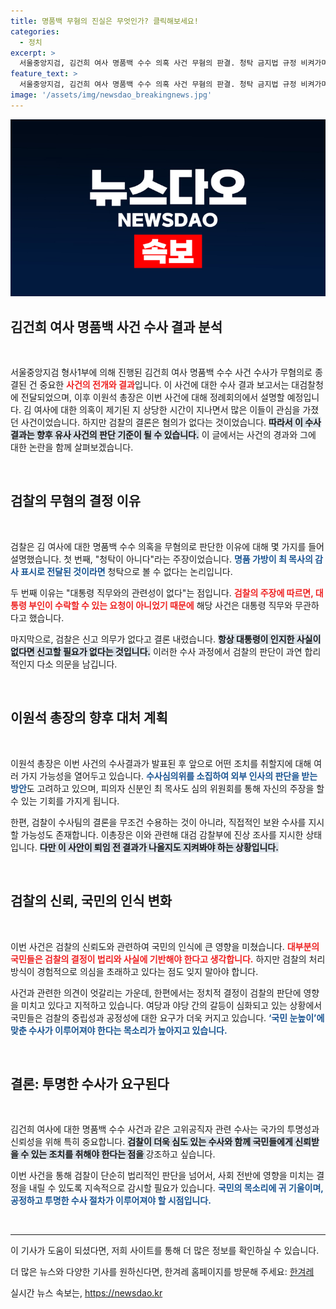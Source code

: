 ```yaml
---
title: 명품백 무혐의 진실은 무엇인가? 클릭해보세요!
categories:
  - 정치
excerpt: >
  서울중앙지검, 김건희 여사 명품백 수수 의혹 사건 무혐의 판결. 청탁 금지법 규정 비켜가며 사건이 종결됐다. 이원석 총장, 수사 심의 여부 고민 중. 검찰의 공정성 논란 가속화! 궁금하다면 자세히 알아보세요.
feature_text: >
  서울중앙지검, 김건희 여사 명품백 수수 의혹 사건 무혐의 판결. 청탁 금지법 규정 비켜가며 사건이 종결됐다. 이원석 총장, 수사 심의 여부 고민 중. 검찰의 공정성 논란 가속화! 궁금하다면 자세히 알아보세요.
image: '/assets/img/newsdao_breakingnews.jpg'
---
```


<p><img src="/assets/img/newsdao_breakingnews.jpg" alt="koreaapp 속보" /></p>

<h2 data-ke-size="size26">김건희 여사 명품백 사건 수사 결과 분석</h2>

<p data-ke-size="size16">&nbsp;</p>

<p>서울중앙지검 형사1부에 의해 진행된 김건희 여사 명품백 수수 사건 수사가 무혐의로 종결된 건 중요한 <b><span style="color: #ee2323;">사건의 전개와 결과</span></b>입니다. 이 사건에 대한 수사 결과 보고서는 대검찰청에 전달되었으며, 이후 이원석 총장은 이번 사건에 대해 정례회의에서 설명할 예정입니다. 
김 여사에 대한 의혹이 제기된 지 상당한 시간이 지나면서 많은 이들이 관심을 가졌던 사건이었습니다. 하지만 검찰의 결론은 혐의가 없다는 것이었습니다. <b><span style="background-color: #21538527;">따라서 이 수사 결과는 향후 유사 사건의 판단 기준이 될 수 있습니다.</span></b> 이 글에서는 사건의 경과와 그에 대한 논란을 함께 살펴보겠습니다.</p>

<p data-ke-size="size16">&nbsp;</p>

<h2 data-ke-size="size26">검찰의 무혐의 결정 이유</h2>

<p data-ke-size="size16">&nbsp;</p>

<p>검찰은 김 여사에 대한 명품백 수수 의혹을 무혐의로 판단한 이유에 대해 몇 가지를 들어 설명했습니다. 첫 번째, "청탁이 아니다"라는 주장이었습니다. <b><span style="color: #1a5490;">명품 가방이 최 목사의 감사 표시로 전달된 것이라면</span></b> 청탁으로 볼 수 없다는 논리입니다. </p>

<p>두 번째 이유는 "대통령 직무와의 관련성이 없다"는 점입니다. <b><span style="color: #ee2323;">검찰의 주장에 따르면, 대통령 부인이 수락할 수 있는 요청이 아니었기 때문에</span></b> 해당 사건은 대통령 직무와 무관하다고 했습니다. </p>

<p>마지막으로, 검찰은 신고 의무가 없다고 결론 내렸습니다. <b><span style="background-color: #21538527;">항상 대통령이 인지한 사실이 없다면 신고할 필요가 없다는 것입니다.</span></b> 이러한 수사 과정에서 검찰의 판단이 과연 합리적인지 다소 의문을 남깁니다.</p>

<p data-ke-size="size16">&nbsp;</p>

<h2 data-ke-size="size26">이원석 총장의 향후 대처 계획</h2>

<p data-ke-size="size16">&nbsp;</p>

<p>이원석 총장은 이번 사건의 수사결과가 발표된 후 앞으로 어떤 조치를 취할지에 대해 여러 가지 가능성을 열어두고 있습니다. <b><span style="color: #1a5490;">수사심의위를 소집하여 외부 인사의 판단을 받는 방안</span></b>도 고려하고 있으며, 피의자 신분인 최 목사도 심의 위원회를 통해 자신의 주장을 할 수 있는 기회를 가지게 됩니다.</p>

<p>한편, 검찰이 수사팀의 결론을 무조건 수용하는 것이 아니라, 직접적인 보완 수사를 지시할 가능성도 존재합니다. 이총장은 이와 관련해 대검 감찰부에 진상 조사를 지시한 상태입니다. <b><span style="background-color: #21538527;">다만 이 사안이 퇴임 전 결과가 나올지도 지켜봐야 하는 상황입니다.</span></b></p>

<p data-ke-size="size16">&nbsp;</p>

<h2 data-ke-size="size26">검찰의 신뢰, 국민의 인식 변화</h2>

<p data-ke-size="size16">&nbsp;</p>

<p>이번 사건은 검찰의 신뢰도와 관련하여 국민의 인식에 큰 영향을 미쳤습니다. <b><span style="color: #ee2323;">대부분의 국민들은 검찰의 결정이 법리와 사실에 기반해야 한다고 생각합니다.</span></b> 하지만 검찰의 처리 방식이 경험적으로 의심을 초래하고 있다는 점도 잊지 말아야 합니다. </p>

<p>사건과 관련한 의견이 엇갈리는 가운데, 한편에서는 정치적 결정이 검찰의 판단에 영향을 미치고 있다고 지적하고 있습니다. 여당과 야당 간의 갈등이 심화되고 있는 상황에서 국민들은 검찰의 중립성과 공정성에 대한 요구가 더욱 커지고 있습니다. <b><span style="color: #1a5490;">‘국민 눈높이’에 맞춘 수사가 이루어져야 한다는 목소리가 높아지고 있습니다.</span></b></p>

<p data-ke-size="size16">&nbsp;</p>

<h2 data-ke-size="size26">결론: 투명한 수사가 요구된다</h2>

<p data-ke-size="size16">&nbsp;</p>

<p>김건희 여사에 대한 명품백 수수 사건과 같은 고위공직자 관련 수사는 국가의 투명성과 신뢰성을 위해 특히 중요합니다. <b><span style="background-color: #21538527;">검찰이 더욱 심도 있는 수사와 함께 국민들에게 신뢰받을 수 있는 조치를 취해야 한다는 점을 </span></b>강조하고 싶습니다. </p>

<p>이번 사건을 통해 검찰이 단순히 법리적인 판단을 넘어서, 사회 전반에 영향을 미치는 결정을 내릴 수 있도록 지속적으로 감시할 필요가 있습니다. <b><span style="color: #1a5490;">국민의 목소리에 귀 기울이며, 공정하고 투명한 수사 절차가 이루어져야 할 시점입니다.</span></b></p>

<p data-ke-size="size16">&nbsp;</p>

<hr>

<p data-ke-size="size16">이 기사가 도움이 되셨다면, 저희 사이트를 통해 더 많은 정보를 확인하실 수 있습니다.</p>

<p data-ke-size="size16">더 많은 뉴스와 다양한 기사를 원하신다면, 한겨레 홈페이지를 방문해 주세요: <a href="https://www.hani.co.kr">한겨레</a></p>
실시간 뉴스 속보는, <a href="https://newsdao.kr" rel="dofollow">https://newsdao.kr</a>


